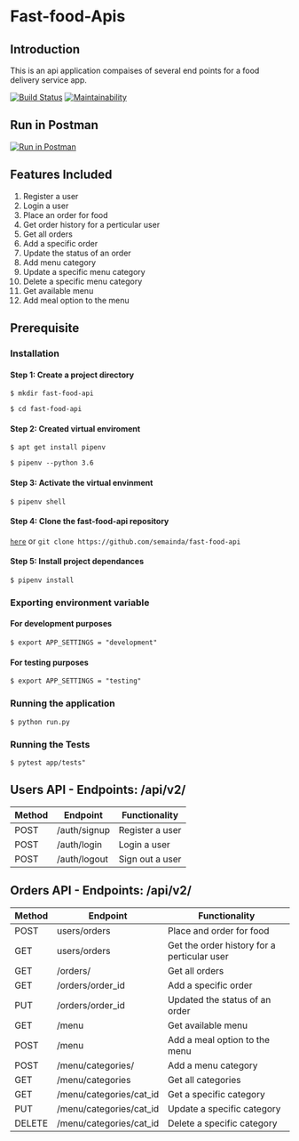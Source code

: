 # Fast-food-Apis

## Introduction

This is an api application compaises of several end points for a food delivery service app.

[![Build Status](https://travis-ci.com/semainda/fast-food-api.svg?branch=ft-delete-order-%23160535015)](https://travis-ci.com/semainda/fast-food-api)
[![Maintainability](https://api.codeclimate.com/v1/badges/24d19424862c6612cb7d/maintainability)](https://codeclimate.com/github/semainda/fast-food-api/maintainability)

## Run in Postman

[![Run in Postman](https://run.pstmn.io/button.svg)](https://app.getpostman.com/run-collection/725e0595dfb78654b40f)

## Features Included

1. Register a user
2. Login a user
3. Place an order for food
4. Get order history for a perticular user
5. Get all orders
6. Add a specific order
7. Update the status of an order
8. Add menu category
9. Update a specific menu category
10. Delete a specific menu category
11. Get available menu
12. Add meal option to the menu

## Prerequisite

### Installation

#### Step 1: Create a project directory

```$ mkdir fast-food-api```

```$ cd fast-food-api```

#### Step 2: Created virtual enviroment

```$ apt get install pipenv```

```$ pipenv --python 3.6```

#### Step 3: Activate the virtual envinment

```$ pipenv shell```

#### Step 4: Clone the fast-food-api repository

[```here```](https://github.com/semainda/fast-food-api) or ```git clone https://github.com/semainda/fast-food-api```


#### Step 5: Install project dependances

```$ pipenv install```

### Exporting environment variable

#### For development purposes

```$ export APP_SETTINGS = "development"```

#### For testing purposes

```$ export APP_SETTINGS = "testing"```

### Running the application

```$ python run.py```

### Running the Tests

```$ pytest app/tests"```

## Users API - Endpoints: /api/v2/

Method | Endpoint | Functionality
----| ---- | ---
POST | /auth/signup | Register a user
POST  | /auth/login | Login a user
POST  | /auth/logout | Sign out a user

## Orders API - Endpoints: /api/v2/

Method | Endpoint | Functionality
----| ---- | ---
POST | users/orders | Place and order for food
GET  | users/orders | Get the order history for a perticular user
GET  | /orders/ | Get all orders
GET  | /orders/order_id | Add a specific order
PUT  | /orders/order_id | Updated the status of an order
GET  |  /menu | Get available menu
POST | /menu  | Add a meal option to the menu
POST | /menu/categories/ | Add a menu category
GET  | /menu/categories | Get all categories
GET  | /menu/categories/cat_id | Get a specific category
PUT  |/menu/categories/cat_id | Update a specific category
DELETE  |/menu/categories/cat_id | Delete a specific category
